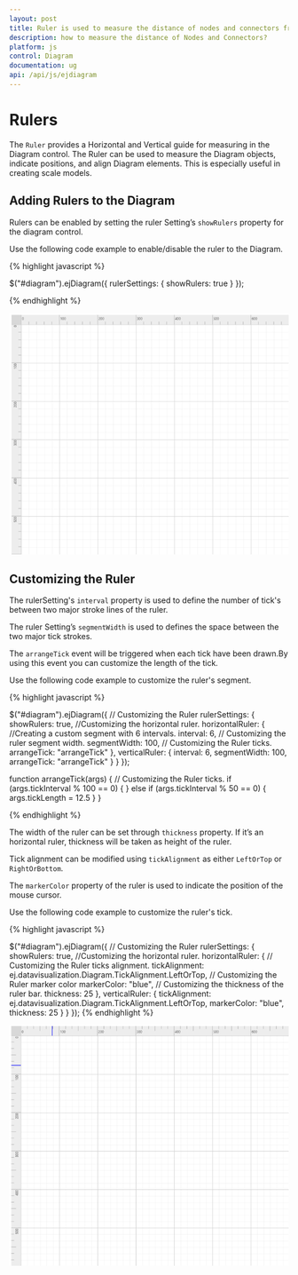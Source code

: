 ```yaml
---
layout: post
title: Ruler is used to measure the distance of nodes and connectors from origin of the page.
description: how to measure the distance of Nodes and Connectors?
platform: js
control: Diagram
documentation: ug
api: /api/js/ejdiagram
---
```


# Rulers

The `Ruler` provides a Horizontal and Vertical guide for measuring in the Diagram control. The Ruler can be used to measure the Diagram objects, indicate positions, and align Diagram elements. This is especially useful in creating scale models. 

## Adding Rulers to the Diagram

Rulers can be enabled by setting the ruler Setting’s `showRulers` property for the diagram control.

Use the following code example to enable/disable the ruler to the Diagram.

{% highlight javascript %}

$("#diagram").ejDiagram({
    rulerSettings: {
        showRulers: true
    }
});

{% endhighlight %}

![](/js/Diagram/Rulers_images/Rulers_image1.png)

## Customizing the Ruler

The rulerSetting's `interval` property is used to define the number of tick's between two major stroke lines of the ruler. 

The ruler Setting’s `segmentWidth` is used to defines the space between the two major tick strokes.

The `arrangeTick` event will be triggered when each tick have been drawn.By using this event you can customize the length of the tick.

Use the following code example to customize the ruler's segment.

{% highlight javascript %}

$("#diagram").ejDiagram({
    // Customizing the Ruler
    rulerSettings: {
        showRulers: true,
        //Customizing the horizontal ruler.
        horizontalRuler: {
            //Creating a custom segment with 6 intervals.
            interval: 6,
            // Customizing the ruler segment width.
            segmentWidth: 100,
            // Customizing the Ruler ticks.
            arrangeTick: "arrangeTick"
        },
        verticalRuler: {
            interval: 6,
            segmentWidth: 100,
            arrangeTick: "arrangeTick"
        }
    }
});

function arrangeTick(args) {
    // Customizing the Ruler ticks.
    if (args.tickInterval % 100 == 0) {
    }
    else if (args.tickInterval % 50 == 0) {
        args.tickLength = 12.5
    }
}

{% endhighlight %}

The width of the ruler can be set through `thickness` property. If it’s an horizontal ruler, thickness will be taken as height of the ruler.

Tick alignment can be modified using `tickAlignment` as either `LeftOrTop` or `RightOrBottom`.

The `markerColor` property of the ruler is used to indicate the position of the mouse cursor.

Use the following code example to customize the ruler's tick.

{% highlight javascript %}

$("#diagram").ejDiagram({
    // Customizing the Ruler
    rulerSettings: {
        showRulers: true,
        //Customizing the horizontal ruler.
        horizontalRuler: {
            // Customizing the Ruler ticks alignment.
            tickAlignment: ej.datavisualization.Diagram.TickAlignment.LeftOrTop,
            // Customizing the Ruler marker color
            markerColor: "blue",
            // Customizing the thickness of the ruler bar.
            thickness: 25
        },
        verticalRuler: {
            tickAlignment: ej.datavisualization.Diagram.TickAlignment.LeftOrTop,
            markerColor: "blue",
            thickness: 25
        }
    }
}); 
{% endhighlight %}

![](/js/Diagram/Rulers_images/Rulers_image2.png)



